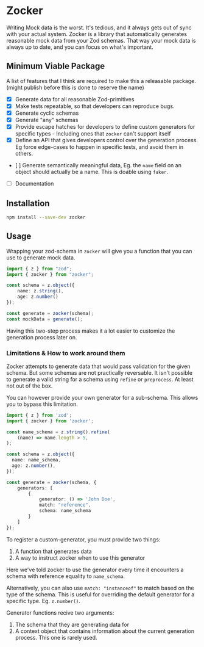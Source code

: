# Zocker

Writing Mock data is the worst. It's tedious, and it always gets out of sync with your actual system.
Zocker is a library that automatically generates reasonable mock data from your Zod schemas. That way your mock data is always up to date, and you can focus on what's important.

## Minimum Viable Package

A list of features that I think are required to make this a releasable package. (might publish before this is done to reserve the name)

- [x] Generate data for all reasonable Zod-primitives
- [x] Make tests repeatable, so that developers can reproduce bugs.
- [x] Generate cyclic schemas
- [x] Generate "any" schemas
- [x] Provide escape hatches for developers to define custom generators for specific types - Including ones that `zocker` can't support itself
- [x] Define an API that gives developers control over the generation process. Eg force edge-cases to happen in specific tests, and avoid them in others.
- [ ] Generate semantically meaningful data, Eg. the `name` field on an object should actually be a name. This is doable using `faker`.
- [ ] Documentation

## Installation

```bash
npm install --save-dev zocker
```

## Usage
Wrapping your zod-schema in `zocker` will give you a function that you can use to generate mock data.

```typescript
import { z } from "zod";
import { zocker } from "zocker";

const schema = z.object({
	name: z.string(),
	age: z.number()
});

const generate = zocker(schema);
const mockData = generate();
```

Having this two-step process makes it a lot easier to customize the generation process later on.

### Limitations & How to work around them

Zocker attempts to generate data that would pass validation for the given schema. But some schemas are not practically reversable. It isn't possible to generate a valid string for a schema using `refine` or `preprocess`. At least not out of the box.

You can however provide your own generator for a sub-schema. This allows you to bypass this limitation.

```typescript
import { z } from 'zod';
import { zocker } from 'zocker';

const name_schema = z.string().refine(
    (name) => name.length > 5, 
);

const schema = z.object({
  name: name_schema,
  age: z.number(),
});

const generate = zocker(schema, {
    generators: [
        {
            generator: () => 'John Doe',
            match: "reference",
            schema: name_schema
        }
    ]
});
```

To register a custom-generator, you must provide two things:
1. A function that generates data
2. A way to instruct zocker when to use this generator

Here we've told zocker to use the generator every time it encounters a schema with reference equality to `name_schema`. 

Alternatively, you can also use `match: "instanceof"` to match based on the type of the schema. This is useful for overriding the default generator for a specific type. Eg. `z.number()`.

Generator functions recive two arguments:
1. The schema that they are generating data for
2. A context object that contains information about the current generation process. This one is rarely used.

